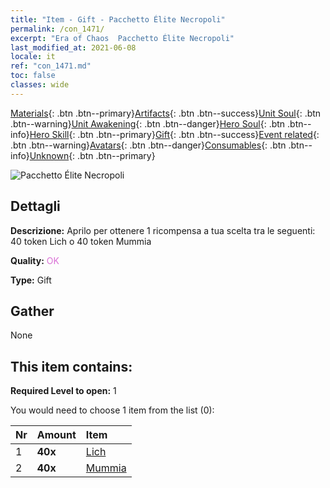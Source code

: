 ```yaml
---
title: "Item - Gift - Pacchetto Élite Necropoli"
permalink: /con_1471/
excerpt: "Era of Chaos  Pacchetto Élite Necropoli"
last_modified_at: 2021-06-08
locale: it
ref: "con_1471.md"
toc: false
classes: wide
---
```

 [Materials](/ItemsIT/){: .btn .btn--primary}[Artifacts](/ItemsIT/Artifacts/){: .btn .btn--success}[Unit Soul](/ItemsIT/UnitSoul/){: .btn .btn--warning}[Unit Awakening](/ItemsIT/UnitAwakening/){: .btn .btn--danger}[Hero Soul](/ItemsIT/HeroSoul/){: .btn .btn--info}[Hero Skill](/ItemsIT/HeroSkill/){: .btn .btn--primary}[Gift](/ItemsIT/Gift/){: .btn .btn--success}[Event related](/ItemsIT/Events/){: .btn .btn--warning}[Avatars](/ItemsIT/Avatars/){: .btn .btn--danger}[Consumables](/ItemsIT/Consumables/){: .btn .btn--info}[Unknown](/ItemsIT/Unknown/){: .btn .btn--primary}

 ![Pacchetto Élite Necropoli](/images/t/i_907066.png)

## Dettagli
 **Descrizione:** Aprilo per ottenere 1 ricompensa a tua scelta tra le seguenti: 40 token Lich o 40 token Mummia

 **Quality:** <span style="color: #DA70D6">OK</span>

 **Type:** Gift

## Gather

  None

## This item contains:

 **Required Level to open:** 1

 You would need to choose 1 item from the list (0):

  | Nr | Amount |     Item    |
  |:---|:-------|:------------|
  | 1 |  **40x** | [Lich](/ItemsIT/unt_212/) |  | 
  | 2 |  **40x** | [Mummia](/ItemsIT/unt_215/) |  | 
